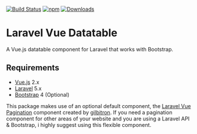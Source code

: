 [![Build Status](https://travis-ci.org/jamesdordoy/Laravel-Vue-Datatable.svg?branch=master)](https://travis-ci.org/jamesdordoy/Laravel-Vue-Datatable)
[![npm](https://img.shields.io/npm/v/laravel-vue-datatable.svg)](https://www.npmjs.com/package/laravel-vue-datatable)
[![Downloads](https://img.shields.io/npm/dt/laravel-vue-datatable.svg)](https://www.npmjs.com/package/laravel-vue-datatable)

# Laravel Vue Datatable
A Vue.js datatable component for Laravel that works with Bootstrap.

## Requirements

* [Vue.js](https://vuejs.org/) 2.x
* [Laravel](http://laravel.com/docs/) 5.x
* [Bootstrap](http://getbootstrap.com/) 4 (Optional)

<p class="wrap-text">
This package makes use of an optional default component, the <a href="https://github.com/gilbitron/laravel-vue-pagination">Laravel Vue Pagination</a> component created by <a href="https://github.com/gilbitron">gilbitron</a>. If you need a pagination component for other areas of your website and you are using a Laravel API &amp; Bootstrap, i highly suggest using this flexible component.
</p>